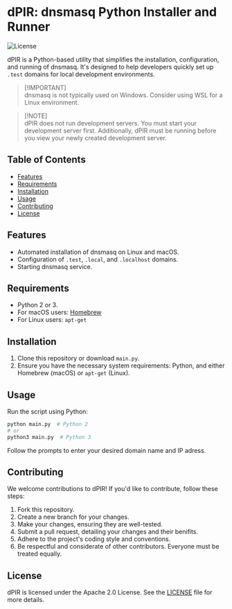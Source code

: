 # dPIR: dnsmasq Python Installer and Runner

![License](https://img.shields.io/badge/License-Apache%202.0-blue.svg)

dPIR is a Python-based utility that simplifies the installation, configuration, and running of dnsmasq. It's designed to help developers quickly set up `.test` domains for local development environments.

> [!IMPORTANT]\
> dnsmasq is not typically used on Windows. Consider using WSL for a Linux environment.

> [!NOTE]\
> dPIR does not run development servers. You must start your development server first. Additionally, dPIR must be running before you view your newly created development server.

## Table of Contents

- [Features](#features)
- [Requirements](#requirements)
- [Installation](#installation)
- [Usage](#usage)
- [Contributing](#contributing)
- [License](#license)

## Features

- Automated installation of dnsmasq on Linux and macOS.
- Configuration of `.test`, `.local`, and `.localhost` domains.
- Starting dnsmasq service.

## Requirements

- Python 2 or 3.
- For macOS users: [Homebrew](https://brew.sh/)
- For Linux users: `apt-get`

## Installation

1. Clone this repository or download `main.py`.
2. Ensure you have the necessary system requirements: Python, and either Homebrew (macOS) or `apt-get` (Linux).

## Usage

Run the script using Python:

```bash
python main.py  # Python 2
# or
python3 main.py  # Python 3
```

Follow the prompts to enter your desired domain name and IP adress.

## Contributing

We welcome contributions to dPIR! If you'd like to contribute, follow these steps:

1. Fork this repository.
2. Create a new branch for your changes.
3. Make your changes, ensuring they are well-tested.
4. Submit a pull request, detailing your changes and their benifits.
5. Adhere to the project's coding style and conventions.
6. Be respectful and considerate of other contributors. Everyone must be treated equally.

## License

dPIR is licensed under the Apache 2.0 License. See the [LICENSE](LICENSE) file for more details.
